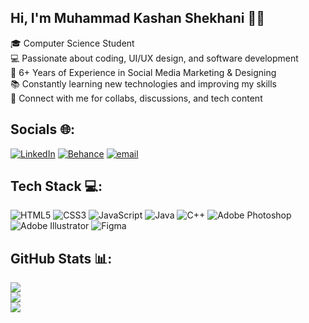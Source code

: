 ## Hi, I'm Muhammad Kashan Shekhani​ 👨‍💻

🎓 Computer Science Student</br>
💻 Passionate about coding, UI/UX design, and software development</br>
🎨 6+ Years of Experience in Social Media Marketing & Designing</br>
📚 Constantly learning new technologies and improving my skills</br>
🔗 Connect with me for collabs, discussions, and tech content</br>

## Socials 🌐:
 [![LinkedIn](https://img.shields.io/badge/LinkedIn-%230077B5.svg?logo=linkedin&logoColor=white)](https://www.linkedin.com/in/muhammad-kashan-shekhani/) [![Behance](https://img.shields.io/badge/Behance-1769ff?logo=behance&logoColor=white)](https://www.behance.net/kashanshekhani) [![email](https://img.shields.io/badge/Email-D14836?logo=gmail&logoColor=white)](mailto:kashanworks@gmail.com) 

## Tech Stack 💻:
![HTML5](https://img.shields.io/badge/html5-%23E34F26.svg?style=for-the-badge&logo=html5&logoColor=white) ![CSS3](https://img.shields.io/badge/css3-%231572B6.svg?style=for-the-badge&logo=css3&logoColor=white) ![JavaScript](https://img.shields.io/badge/javascript-%23323330.svg?style=for-the-badge&logo=javascript&logoColor=%23F7DF1E)  ![Java](https://img.shields.io/badge/java-%23ED8B00.svg?style=for-the-badge&logo=openjdk&logoColor=white) ![C++](https://img.shields.io/badge/c++-%2300599C.svg?style=for-the-badge&logo=c%2B%2B&logoColor=white) ![Adobe Photoshop](https://img.shields.io/badge/adobe%20photoshop-%2331A8FF.svg?style=for-the-badge&logo=adobe%20photoshop&logoColor=white)  ![Adobe Illustrator](https://img.shields.io/badge/adobe%20illustrator-%23FF9A00.svg?style=for-the-badge&logo=adobe%20illustrator&logoColor=white) ![Figma](https://img.shields.io/badge/figma-%23F24E1E.svg?style=for-the-badge&logo=figma&logoColor=white)

## GitHub Stats 📊:
![](https://github-readme-stats.vercel.app/api/top-langs/?username=Kashan-Shekhani&theme=dark&hide_border=false&include_all_commits=false&count_private=true&layout=compact)<br/>
![](https://github-readme-stats.vercel.app/api?username=Kashan-Shekhani&theme=dark&hide_border=false&include_all_commits=false&count_private=true)<br/>
![](https://nirzak-streak-stats.vercel.app/?user=Kashan-Shekhani&theme=dark&hide_border=false)

<!-- GPRM ( https://gprm.itsvg.in ) -->
